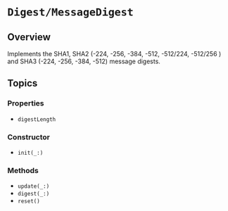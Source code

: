 # ``Digest/MessageDigest``

## Overview

Implements the SHA1, SHA2 (-224, -256, -384, -512, -512/224, -512/256 ) and SHA3 (-224, -256, -384, -512) message digests.

## Topics

### Properties

- ``digestLength``

### Constructor

- ``init(_:)``

### Methods

- ``update(_:)``
- ``digest(_:)``
- ``reset()``

